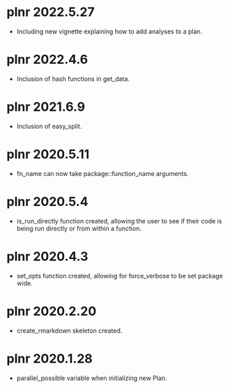 # plnr 2022.5.27

- Including new vignette explaining how to add analyses to a plan.

# plnr 2022.4.6

- Inclusion of hash functions in get_data.

# plnr 2021.6.9

- Inclusion of easy_split.

# plnr 2020.5.11

- fn_name can now take package::function_name arguments.

# plnr 2020.5.4

- is_run_directly function created, allowing the user to see if their code is being run directly or from within a function.

# plnr 2020.4.3

- set_opts function created, allowing for force_verbose to be set package wide.

# plnr 2020.2.20

- create_rmarkdown skeleton created.

# plnr 2020.1.28

- parallel_possible variable when initializing new Plan.
